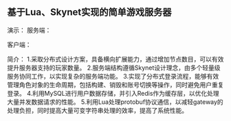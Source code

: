 ## 基于Lua、Skynet实现的简单游戏服务器
演示：
服务端：

客户端：

简介：
1.采取分布式设计方案，具备横向扩展能力，通过增加节点数目，可以有效提升服务器支持的玩家数量。
2.服务端结构遵循Skynet设计理念，由多个轻量级服务协同工作，以实现复杂的服务端功能。
3.实现了分布式登录流程，能够有效管理角色对象的生命周期，包括构建、销毁和账号切换等操作，同时避免用户重复登录。
4.利用MySQL进行用户数据存储，并引入Redis作为缓存层，以优化处理大量并发数据请求的性能。
5.利用Lua处理protobuf协议通信，以减轻gateway的处理负担，同时提高大量可变字符串处理的效率，提高了系统性能。
